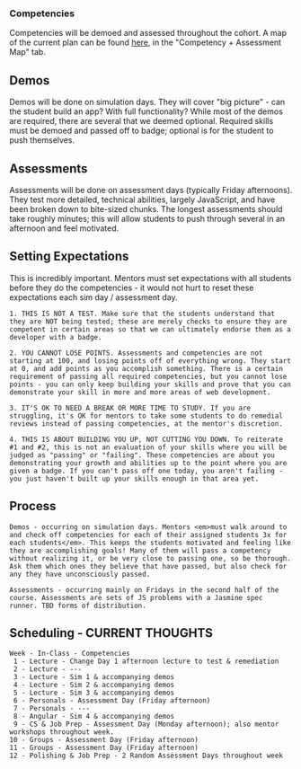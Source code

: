 ### Competencies

Competencies will be demoed and assessed throughout the cohort. A map of the current plan can be found [here](https://docs.google.com/spreadsheets/d/1SrbTzQdwkpuuzpOryp1dnKq21rdwCbFST3gV_oCnujc/edit#gid=422070687), in the "Competency + Assessment Map" tab.


## Demos

Demos will be done on simulation days. They will cover "big picture" - can the student build an app? With full functionality? While most of the demos are required, there are several that we deemed optional. Required skills must be demoed and passed off to badge; optional is for the student to push themselves.


## Assessments

Assessments will be done on assessment days (typically Friday afternoons). They test more detailed, technical abilities, largely JavaScript, and have been broken down to bite-sized chunks. The longest assessments should take roughly minutes; this will allow students to push through several in an afternoon and feel motivated.


## Setting Expectations

This is incredibly important. Mentors must set expectations with all students before they do the competencies - it would not hurt to reset these expectations each sim day / assessment day.

    1. THIS IS NOT A TEST. Make sure that the students understand that they are NOT being tested; these are merely checks to ensure they are competent in certain areas so that we can ultimately endorse them as a developer with a badge. 

    2. YOU CANNOT LOSE POINTS. Assessments and competencies are not starting at 100, and losing points off of everything wrong. They start at 0, and add points as you accomplish something. There is a certain requirement of passing all required competencies, but you cannot lose points - you can only keep building your skills and prove that you can demonstrate your skill in more and more areas of web development.

    3. IT'S OK TO NEED A BREAK OR MORE TIME TO STUDY. If you are struggling, it's OK for mentors to take some students to do remedial reviews instead of passing competencies, at the mentor's discretion.

    4. THIS IS ABOUT BUILDING YOU UP, NOT CUTTING YOU DOWN. To reiterate #1 and #2, this is not an evaluation of your skills where you will be judged as "passing" or "failing". These competencies are about you demonstrating your growth and abilities up to the point where you are given a badge. If you can't pass off one today, you aren't failing - you just haven't built up your skills enough in that area yet. 


## Process

    Demos - occurring on simulation days. Mentors <em>must walk around to and check off competencies for each of their assigned students 3x for each students</em>. This keeps the students motivated and feeling like they are accomplishing goals! Many of them will pass a competency without realizing it, or be very close to passing one, so be thorough. Ask them which ones they believe that have passed, but also check for any they have unconsciously passed.

    Assessments - occurring mainly on Fridays in the second half of the course. Assessments are sets of JS problems with a Jasmine spec runner. TBD forms of distribution.

## Scheduling - CURRENT THOUGHTS

    Week - In-Class - Competencies
     1 - Lecture - Change Day 1 afternoon lecture to test & remediation
     2 - Lecture - ---
     3 - Lecture - Sim 1 & accompanying demos
     4 - Lecture - Sim 2 & accompanying demos
     5 - Lecture - Sim 3 & accompanying demos
     6 - Personals - Assessment Day (Friday afternoon)
     7 - Personals - ---
     8 - Angular - Sim 4 & accompanying demos
     9 - CS & Job Prep - Assessment Day (Monday afternoon); also mentor workshops throughout week.
    10 - Groups - Assessment Day (Friday afternoon)
    11 - Groups - Assessment Day (Friday afternoon)
    12 - Polishing & Job Prep - 2 Random Assessment Days throughout week




